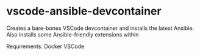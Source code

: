 # vscode-ansible-devcontainer
Creates a bare-bones VSCode devcontainer and installs the latest Ansible.  Also installs some Ansible-friendly extensions within

Requirements:
Docker
VSCode
